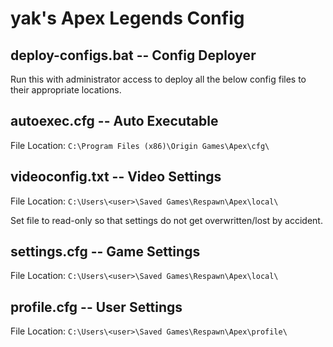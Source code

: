 # yak's Apex Legends Config

## deploy-configs.bat -- Config Deployer

Run this with administrator access to deploy all the below config files to their appropriate locations.

## autoexec.cfg -- Auto Executable

File Location: `C:\Program Files (x86)\Origin Games\Apex\cfg\`

## videoconfig.txt -- Video Settings

File Location: `C:\Users\<user>\Saved Games\Respawn\Apex\local\`

Set file to read-only so that settings do not get overwritten/lost by accident.

## settings.cfg -- Game Settings

File Location: `C:\Users\<user>\Saved Games\Respawn\Apex\local\`

## profile.cfg -- User Settings

File Location: `C:\Users\<user>\Saved Games\Respawn\Apex\profile\`
